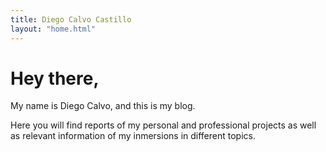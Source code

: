 ```yaml
---
title: Diego Calvo Castillo
layout: "home.html"
---
```


# Hey there,

My name is Diego Calvo, and this is my blog.

Here you will find reports of my personal and professional projects as well as relevant information of my inmersions in different topics.
